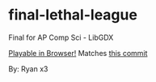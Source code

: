 # final-lethal-league
Final for AP Comp Sci - LibGDX

[Playable in Browser!](https://artlessavian.github.io/final-lethal-league/)
Matches [this commit](https://github.com/ArtlessAvian/final-lethal-league/commit/9aab4e3d91a8aa383c5a1999a045257b21fbb9c1)

By:
Ryan x3

